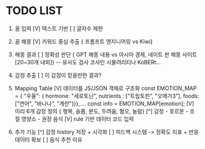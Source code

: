 # TODO LIST

1. 꿈 입력
   [V] 텍스트 기반
   [ ] 글자수 제한

2. 꿈 해몽
   [V] 키워드 중심 추출 { 프롬프트 엔지니어링 vs Kiwi}

3. 해몽 결과
   [ ] 정확성 판단 { GPT 해몽 내용 vs 아시아 경제, 네이트 판 해몽 사이트 [20~30개 내외]}
   -- 유사도 검사 코사인 시물려리티나 KoBERt...

4. 감정 추출
   [ ] 이 감정이 믿을만한 결과?

5. Mapping Table
   [V] 데이터를 JS/JSON 객체로 구조화
   const EMOTION_MAP = { "우울": { hormone: "세로토닌", nutrients : ["트립토핀", "오메가3"], foods: ["연어", "바나나", "계란"]}},....
   const info = EMOTION_MAP[emotion];
   [V] 미리 6개 감정 정의 { 행복, 슬픔, 분도, 두려움, 혐오, 놀람}
   [^] 감정 - 호르몬 - 조절 영양소 - 권장 음식
   [V] rule 기반 데이터 코드 입력

6. 추가 기능
   [^] 감정 history 저장 + 시각화
   [ ] 피드백 시스템 -> 정확도 지표 + 반응 데이터 확보
   [ ] 음식 추천 이유
